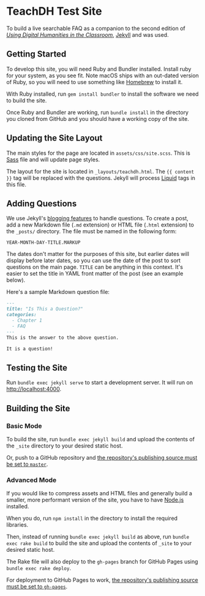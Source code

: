# TeachDH Test Site

To build a live searchable FAQ as a companion to the second edition of [*Using Digital Humanities in the Classroom*](https://www.bloomsbury.com/uk/using-digital-humanities-in-the-classroom-9781350029750/), [Jekyll](https://github.com/jekyll/jekyll) and was used.

## Getting Started

To develop this site, you will need Ruby and Bundler installed. Install ruby for your system, as you see fit. Note macOS ships with an out-dated version of Ruby, so you will need to use something like [Homebrew](https://brew.sh/) to install it.

With Ruby installed, run `gem install bundler` to install the software we need to build the site.

Once Ruby and Bundler are working, run `bundle install` in the directory you cloned from GitHub and you should have a working copy of the site.

## Updating the Site Layout

The main styles for the page are located in `assets/css/site.scss`. This is [Sass](https://sass-lang.com/) file and will update page styles.

The layout for the site is located in `_layouts/teachdh.html`. The `{{ content }}` tag will be replaced with the questions. Jekyll will process [Liquid](https://jekyllrb.com/docs/liquid/) tags in this file.

## Adding Questions

We use Jekyll's [blogging features](https://jekyllrb.com/docs/posts/) to handle questions. To create a post, add a new Markdown file (`.md` extension) or HTML file (`.html` extension) to the `_posts/` directory. The file must be named in the following form:

~~~
YEAR-MONTH-DAY-TITLE.MARKUP
~~~

The dates don't matter for the purposes of this site, but earlier dates will display before later dates, so you can use the date of the post to sort questions on the main page. `TITLE` can be anything in this context. It's easier to set the title in YAML front matter of the post (see an example below).

Here's a sample Markdown question file:

~~~markdown
---
title: "Is This a Question?"
categories:
  - Chapter 1
  - FAQ
---
This is the answer to the above question.

It is a question!
~~~

## Testing the Site

Run `bundle exec jekyll serve` to start a development server. It will run on [http://localhost:4000](http://localhost:4000).

## Building the Site

### Basic Mode

To build the site, run `bundle exec jekyll build` and upload the contents of the `_site` directory to your desired static host.

Or, push to a GitHub repository and [the repository's publishing source must be set to `master`](https://help.github.com/en/github/working-with-github-pages/configuring-a-publishing-source-for-your-github-pages-site#choosing-a-publishing-source).

### Advanced Mode

If you would like to compress assets and HTML files and generally build a smaller, more performant version of the site, you have to have [Node.js](https://nodejs.org/en/) installed.

When you do, run `npm install` in the directory to install the required libraries.

Then, instead of running `bundle exec jekyll build` as above, run `bundle exec rake build` to build the site and upload the contents of `_site` to your desired static host.

The Rake file will also deploy to the `gh-pages` branch for GitHub Pages using `bundle exec rake deploy`.

For deployment to GitHub Pages to work, [the repository's publishing source must be set to `gh-pages`](https://help.github.com/en/github/working-with-github-pages/configuring-a-publishing-source-for-your-github-pages-site#choosing-a-publishing-source).
